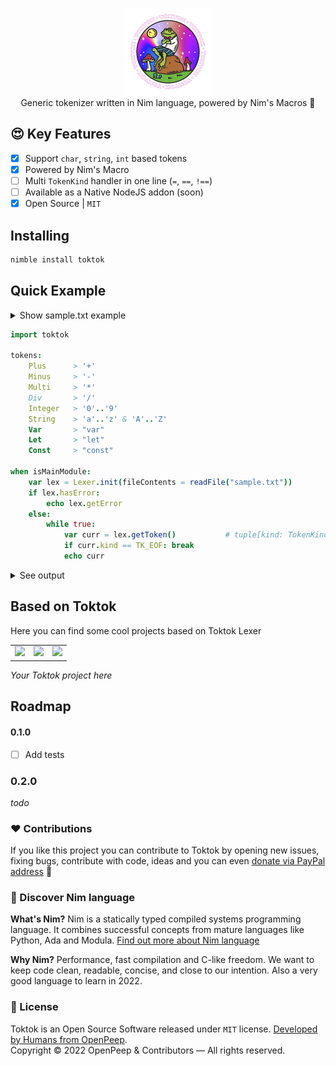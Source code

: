<p align="center">
    <img src=".github/logo.png" width="140px"><br>
    Generic tokenizer written in Nim language, powered by Nim's Macros 👑
</p>

## 😍 Key Features
- [x] Support `char`, `string`, `int` based tokens
- [x] Powered by Nim's Macro
- [ ] Multi `TokenKind` handler in one line (`=`, `==`, `!==`)
- [ ] Available as a Native NodeJS addon (soon)
- [x] Open Source | `MIT`

## Installing
```bash
nimble install toktok
```

## Quick Example

<details>
    <summary>Show sample.txt example</summary>

```
const hello = 1 + 1
```

</details>

```nim
import toktok

tokens:
    Plus      > '+'
    Minus     > '-'
    Multi     > '*'
    Div       > '/'
    Integer   > '0'..'9'
    String    > 'a'..'z' & 'A'..'Z'
    Var       > "var"
    Let       > "let"
    Const     > "const"

when isMainModule:
    var lex = Lexer.init(fileContents = readFile("sample.txt"))
    if lex.hasError:
        echo lex.getError
    else:
        while true:
            var curr = lex.getToken()           # tuple[kind: TokenKind, value: string, wsno, col, line: int]
            if curr.kind == TK_EOF: break
            echo curr
```

<details>
    <summary>See output</summary>

```nim
(kind: TK_CONST, value: "const", wsno: 0, col: 0, line: 1)
(kind: TK_IDENTIFIER, value: "hello", wsno: 0, col: 0, line: 1)
(kind: TK_INTEGER, value: "1", wsno: 0, col: 0, line: 1)
(kind: TK_PLUS, value: "+", wsno: 0, col: 0, line: 1)
(kind: TK_INTEGER, value: "1", wsno: 0, col: 0, line: 1)
```

</details>

## Based on Toktok
Here you can find some cool projects based on Toktok Lexer

| | | |
| ---- | ---- | ---- |
| <img src="https://raw.githubusercontent.com/openpeep/tim/main/.github/tim.png" width="115px">   | <img src="https://raw.githubusercontent.com/psypac/psypac/main/.github/psypac.png" width="115px">   | <img src="https://raw.githubusercontent.com/openpeep/parrot/main/.github/parrot-logo.png" width="115px"> |

_Your Toktok project here_

## Roadmap

#### 0.1.0
- [ ] Add tests

### 0.2.0
_todo_

### ❤ Contributions
If you like this project you can contribute to Toktok by opening new issues, fixing bugs, contribute with code, ideas and you can even [donate via PayPal address](https://www.paypal.com/donate/?hosted_button_id=RJK3ZTDWPL55C) 🥰

### 👑 Discover Nim language
<strong>What's Nim?</strong> Nim is a statically typed compiled systems programming language. It combines successful concepts from mature languages like Python, Ada and Modula. [Find out more about Nim language](https://nim-lang.org/)

<strong>Why Nim?</strong> Performance, fast compilation and C-like freedom. We want to keep code clean, readable, concise, and close to our intention. Also a very good language to learn in 2022.

### 🎩 License
Toktok is an Open Source Software released under `MIT` license. [Developed by Humans from OpenPeep](https://github.com/openpeep).<br>
Copyright &copy; 2022 OpenPeep & Contributors &mdash; All rights reserved.
